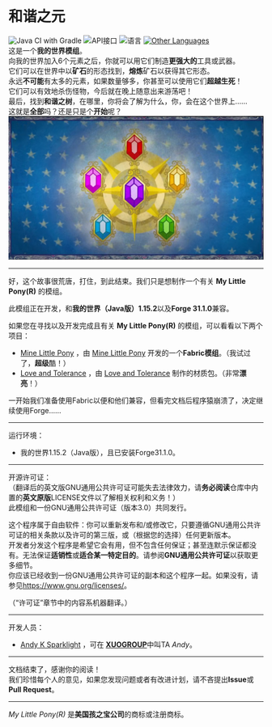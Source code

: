 # 和谐之元
![Java CI with Gradle](https://github.com/XUOGROUP/ElementsOfHarmony/workflows/Java%20CI%20with%20Gradle/badge.svg)
![API接口](https://img.shields.io/badge/API接口-Forge模组加载器-orange.svg)
![语言](https://img.shields.io/badge/开发语言-Java-0bbbff.svg)
[![Other Languages](https://img.shields.io/badge/This%20Document%20Provides-English%20Version-blue.svg)](README.md)  
这是一个**我的世界模组**。  
向我的世界加入6个元素之后，你就可以用它们制造**更强大的**工具或武器。  
它们可以在世界中以**矿石**的形态找到，**熔炼**矿石以获得其它形态。  
永远**不可能**有太多的元素，如果数量够多，你甚至可以使用它们**超越生死**！  
它们可以有效地杀伤怪物，今后就在晚上随意出来游荡吧！  
最后，找到**和谐之树**，在哪里，你将会了解为什么，你，会在这个世界上……    
这就是**全部**吗？还是只是个**开始**呢？  
![Elements Of Harmony](./eoh.png)

---
好，这个故事很荒唐，打住，到此结束。我们只是想制作一个有关 **My Little Pony(R)** 的模组。  

此模组正在开发，和**我的世界（Java版）1.15.2**以及**Forge 31.1.0**兼容。  

如果您在寻找以及开发完成且有关 **My Little Pony(R)** 的模组，可以看看以下两个项目：  
- [Mine Little Pony](https://github.com/MineLittlePony/MineLittlePony) ，由 [Mine Little Pony](https://github.com/MineLittlePony) 开发的一个**Fabric模组**。（我试过了，**超级**酷！）
- [Love and Tolerance](https://github.com/Love-and-Tolerance/Love-and-Tolerance) ，由 [Love and Tolerance](https://github.com/Love-and-Tolerance) 制作的材质包。（非常**漂亮**！）

一开始我们准备使用Fabric以便和他们兼容，但看完文档后程序猿崩溃了，决定继续使用Forge……  

---
运行环境：  
- 我的世界1.15.2（Java版），且已安装Forge31.1.0。

---
开源许可证：  
（翻译后的英文版GNU通用公共许可证可能失去法律效力，请**务必阅读**仓库中内置的**英文原版**LICENSE文件以了解相关权利和义务！）  
此模组和一份GNU通用公共许可证（版本3.0）共同发行。  

这个程序属于自由软件：你可以重新发布和/或修改它，只要遵循GNU通用公共许可证的相关条款以及许可的第三版，或（根据您的选择）任何更新版本。  
开发者分发这个程序是希望它会有用，但不包含任何保证；甚至连默示保证都没有。无法保证**适销性**或**适合某一特定目的**。请参阅**GNU通用公共许可证**以获取更多细节。  
你应该已经收到一份GNU通用公共许可证的副本和这个程序一起。如果没有，请参见<https://www.gnu.org/licenses/>。  

（“许可证”章节中的内容系机器翻译。）

---
开发人员：  
- [Andy K Sparklight](https://github.com/Andy-K-Sparklight) ，可在 [**XUOGROUP**](https://www.xuogroup.top)中叫TA *Andy*。    

---
文档结束了，感谢你的阅读！    
我们珍惜每个人的意见，如果您发现问题或者有改进计划，请不吝提出**Issue**或**Pull Request**。    

---
*My Little Pony(R)* 是**美国孩之宝公司**的商标或注册商标。  
